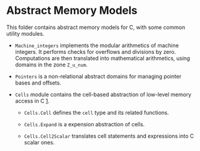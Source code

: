 Abstract Memory Models
======================

This folder contains abstract memory models for C, with some common utility modules.

* `Machine_integers` implements the modular arithmetics of machine integers. It performs checks for overflows and divisions by zero. Computations are then translated into mathematical arithmetics, using domains in the zone `Z_u_num`.

* `Pointers` is a non-relational abstract domains for managing pointer bases and offsets.

* `Cells` module contains the cell-based abstraction of low-level memory access in C [1].

	* `Cells.Cell` defines the `cell` type and its related functions.
	
	* `Cells.Expand` is a expension abstraction of cells.
	
	* `Cells.Cell2Scalar` translates cell statements and expressions into C scalar ones.

[1]: ?

